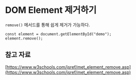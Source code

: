 # DOM Element 제거하기

`remove()` 메서드를 통해 쉽게 제거가 가능하다.

```
const element = document.getElementById("demo");
element.remove();

```

## 참고 자료

[https://www.w3schools.com/jsref/met_element_remove.asp](https://www.w3schools.com/jsref/met_element_remove.asp)